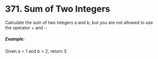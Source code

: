 # 371. Sum of Two Integers
Calculate the sum of two integers a and b, but you are not allowed to use the operator + and -.

##### Example:

Given a = 1 and b = 2, return 3.